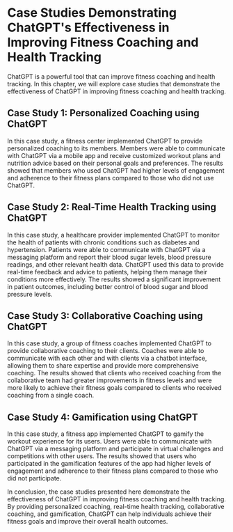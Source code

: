 Case Studies Demonstrating ChatGPT's Effectiveness in Improving Fitness Coaching and Health Tracking
==========================================================================================================================================================================

ChatGPT is a powerful tool that can improve fitness coaching and health tracking. In this chapter, we will explore case studies that demonstrate the effectiveness of ChatGPT in improving fitness coaching and health tracking.

Case Study 1: Personalized Coaching using ChatGPT
-------------------------------------------------

In this case study, a fitness center implemented ChatGPT to provide personalized coaching to its members. Members were able to communicate with ChatGPT via a mobile app and receive customized workout plans and nutrition advice based on their personal goals and preferences. The results showed that members who used ChatGPT had higher levels of engagement and adherence to their fitness plans compared to those who did not use ChatGPT.

Case Study 2: Real-Time Health Tracking using ChatGPT
-----------------------------------------------------

In this case study, a healthcare provider implemented ChatGPT to monitor the health of patients with chronic conditions such as diabetes and hypertension. Patients were able to communicate with ChatGPT via a messaging platform and report their blood sugar levels, blood pressure readings, and other relevant health data. ChatGPT used this data to provide real-time feedback and advice to patients, helping them manage their conditions more effectively. The results showed a significant improvement in patient outcomes, including better control of blood sugar and blood pressure levels.

Case Study 3: Collaborative Coaching using ChatGPT
--------------------------------------------------

In this case study, a group of fitness coaches implemented ChatGPT to provide collaborative coaching to their clients. Coaches were able to communicate with each other and with clients via a chatbot interface, allowing them to share expertise and provide more comprehensive coaching. The results showed that clients who received coaching from the collaborative team had greater improvements in fitness levels and were more likely to achieve their fitness goals compared to clients who received coaching from a single coach.

Case Study 4: Gamification using ChatGPT
----------------------------------------

In this case study, a fitness app implemented ChatGPT to gamify the workout experience for its users. Users were able to communicate with ChatGPT via a messaging platform and participate in virtual challenges and competitions with other users. The results showed that users who participated in the gamification features of the app had higher levels of engagement and adherence to their fitness plans compared to those who did not participate.

In conclusion, the case studies presented here demonstrate the effectiveness of ChatGPT in improving fitness coaching and health tracking. By providing personalized coaching, real-time health tracking, collaborative coaching, and gamification, ChatGPT can help individuals achieve their fitness goals and improve their overall health outcomes.
